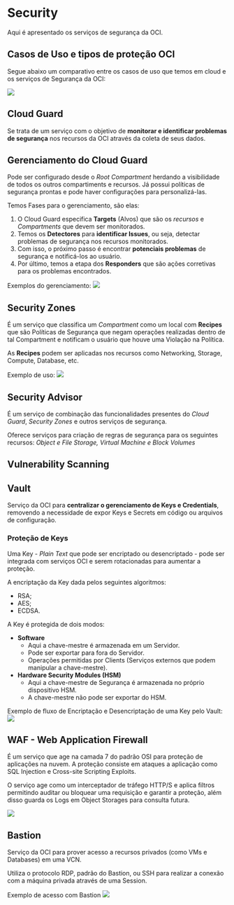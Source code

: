 # Security

Aqui é apresentado os serviços de segurança da OCI.

## Casos de Uso e tipos de proteção OCI

Segue abaixo um comparativo entre os casos de uso que temos em cloud e os serviços de Segurança da OCI:

![](../assets/img/topic7_img1.png)

## Cloud Guard

Se trata de um serviço com o objetivo de **monitorar e identificar problemas de segurança** nos recursos da OCI através da coleta de seus dados.

## Gerenciamento do Cloud Guard

Pode ser configurado desde o *Root Compartment* herdando a visibilidade de todos os outros compartiments e recursos. Já possui políticas de segurança prontas e pode haver configurações para personalizá-las.

Temos Fases para o gerenciamento, são elas:

1. O Cloud Guard especifica **Targets** (Alvos) que são os *recursos* e *Compartments* que devem ser monitorados.
2. Temos os **Detectores** para **identificar Issues**, ou seja, detectar problemas de segurança nos recursos monitorados.
3. Com isso, o próximo passo é encontrar **potenciais problemas** de segurança e notificá-los ao usuário.
4. Por último, temos a etapa dos **Responders** que são ações corretivas para os problemas encontrados.

Exemplos do gerenciamento:
![](../assets/img/topic7_img2.png)

## Security Zones

É um serviço que classifica um *Compartment* como um local com **Recipes** que são Políticas de Segurança que negam operações realizadas dentro de tal Compartment e notificam o usuário que houve uma Violação na Política.

As **Recipes** podem ser aplicadas nos recursos como Networking, Storage, Compute, Database, etc.

Exemplo de uso:
![](../assets/img/topic7_img3.png)

## Security Advisor

É um serviço de combinação das funcionalidades presentes do *Cloud Guard*, *Security Zones* e outros serviços de segurança.

Oferece serviços para criação de regras de segurança para os seguintes recursos: *Object e File Storage, Virtual Machine e Block Volumes*

## Vulnerability Scanning

## Vault

Serviço da OCI para **centralizar o gerenciamento de Keys e Credentials**, removendo a necessidade de expor Keys e Secrets em código ou arquivos de configuração.

### Proteção de Keys
Uma Key - *Plain Text* que pode ser encriptado ou desencriptado - pode ser integrada com serviços OCI e serem rotacionadas para aumentar a proteção. 

A encriptação da Key dada pelos seguintes algoritmos:
- RSA;
- AES;
- ECDSA.

A Key é protegida de dois modos:

- **Software**
    - Aqui a chave-mestre é armazenada em um Servidor.
    - Pode ser exportar para fora do Servidor.
    - Operações permitidas por Clients (Serviços externos que podem manipular a chave-mestre).
- **Hardware Security Modules (HSM)**
    - Aqui a chave-mestre de Segurança é armazenada no próprio dispositivo HSM.
    - A chave-mestre não pode ser exportar do HSM.

Exemplo de fluxo de Encriptação e Desencriptação de uma Key pelo Vault:
![](../assets/img/topic7_img4.png)


## WAF - Web Application Firewall

É um serviço que age na camada 7 do padrão OSI para proteção de aplicações na nuvem. A proteção consiste em ataques a aplicação como SQL Injection e Cross-site Scripting Exploits.

O serviço age como um interceptador de tráfego HTTP/S e aplica filtros permitindo auditar ou bloquear uma requisição e garantir a proteção, além disso guarda os Logs em Object Storages para consulta futura.

![](../assets/img/topic7_img5.png)

## Bastion

Serviço da OCI para prover acesso a recursos privados (como VMs e Databases) em uma VCN.

Utiliza o protocolo RDP, padrão do Bastion, ou SSH para realizar a conexão com a máquina privada através de uma Session.

Exemplo de acesso com Bastion
![](../assets/img/topic7_img6.png)